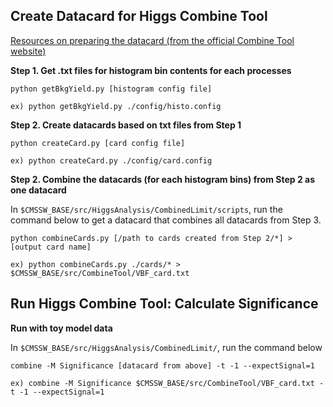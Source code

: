 ## Create Datacard for Higgs Combine Tool

[Resources on preparing the datacard (from the official Combine Tool website)](http://cms-analysis.github.io/HiggsAnalysis-CombinedLimit/part2/settinguptheanalysis.html)

**Step 1. Get .txt files for histogram bin contents for each processes**
```
python getBkgYield.py [histogram config file]

ex) python getBkgYield.py ./config/histo.config
```

**Step 2. Create datacards based on txt files from Step 1**
```
python createCard.py [card config file]

ex) python createCard.py ./config/card.config
```

**Step 2. Combine the datacards (for each histogram bins) from Step 2 as one datacard**

In `$CMSSW_BASE/src/HiggsAnalysis/CombinedLimit/scripts`, run the command below to get a datacard that combines all datacards from Step 3.
```
python combineCards.py [/path to cards created from Step 2/*] > [output card name]

ex) python combineCards.py ./cards/* > $CMSSW_BASE/src/CombineTool/VBF_card.txt
```

## Run Higgs Combine Tool: Calculate Significance
**Run with toy model data**

In `$CMSSW_BASE/src/HiggsAnalysis/CombinedLimit/`, run the command below
```
combine -M Significance [datacard from above] -t -1 --expectSignal=1

ex) combine -M Significance $CMSSW_BASE/src/CombineTool/VBF_card.txt -t -1 --expectSignal=1
``` 
